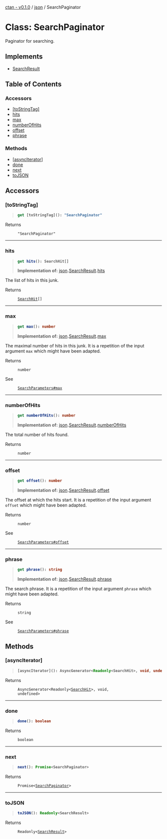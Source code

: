 [ctan - v0.1.0](../README.md) / [json](../modules/json.md) / SearchPaginator

# Class: SearchPaginator

Paginator for searching.

## Implements

- [SearchResult](../interfaces/json.SearchResult.md)

## Table of Contents

### Accessors

- [[toStringTag]](json.SearchPaginator.md#[tostringtag])
- [hits](json.SearchPaginator.md#hits)
- [max](json.SearchPaginator.md#max)
- [numberOfHits](json.SearchPaginator.md#numberofhits)
- [offset](json.SearchPaginator.md#offset)
- [phrase](json.SearchPaginator.md#phrase)

### Methods

- [[asyncIterator]](json.SearchPaginator.md#[asynciterator])
- [done](json.SearchPaginator.md#done)
- [next](json.SearchPaginator.md#next)
- [toJSON](json.SearchPaginator.md#tojson)

## Accessors

### [toStringTag]

> <b>
>
> ```typescript
> get [toStringTag](): "SearchPaginator"
> ```
>
> </b>

<dl>
<dt>Returns</dt>
<dd><p>

<code>"SearchPaginator"</code>

</p></dd>

</dl>

___

### hits

> <b>
>
> ```typescript
> get hits(): SearchHit[]
> ```
>
> </b>
>
> **Implementation of:** [json](../modules/json.md)**.**[SearchResult](../interfaces/json.SearchResult.md)**.**[hits](../interfaces/json.SearchResult.md#hits)
>

The list of hits in this junk.

<dl>
<dt>Returns</dt>
<dd><p>

<code>[SearchHit](../interfaces/json.SearchHit.md)[]</code>

</p></dd>

</dl>

___

### max

> <b>
>
> ```typescript
> get max(): number
> ```
>
> </b>
>
> **Implementation of:** [json](../modules/json.md)**.**[SearchResult](../interfaces/json.SearchResult.md)**.**[max](../interfaces/json.SearchResult.md#max)
>

The maximal number of hits in this junk.
It is a repetition of the input argument `max`
which might have been adapted.

<dl>
<dt>Returns</dt>
<dd><p>

<code>number</code>

</p></dd>
<dt> See</dt>
<dd><p>

[`SearchParameters#max`](../interfaces/json.SearchParameters.md#max)

</p></dd>
</dl>

___

### numberOfHits

> <b>
>
> ```typescript
> get numberOfHits(): number
> ```
>
> </b>
>
> **Implementation of:** [json](../modules/json.md)**.**[SearchResult](../interfaces/json.SearchResult.md)**.**[numberOfHits](../interfaces/json.SearchResult.md#numberofhits)
>

The total number of hits found.

<dl>
<dt>Returns</dt>
<dd><p>

<code>number</code>

</p></dd>

</dl>

___

### offset

> <b>
>
> ```typescript
> get offset(): number
> ```
>
> </b>
>
> **Implementation of:** [json](../modules/json.md)**.**[SearchResult](../interfaces/json.SearchResult.md)**.**[offset](../interfaces/json.SearchResult.md#offset)
>

The offset at which the hits start.
It is a repetition of the input argument `offset`
which might have been adapted.

<dl>
<dt>Returns</dt>
<dd><p>

<code>number</code>

</p></dd>
<dt> See</dt>
<dd><p>

[`SearchParameters#offset`](../interfaces/json.SearchParameters.md#offset)

</p></dd>
</dl>

___

### phrase

> <b>
>
> ```typescript
> get phrase(): string
> ```
>
> </b>
>
> **Implementation of:** [json](../modules/json.md)**.**[SearchResult](../interfaces/json.SearchResult.md)**.**[phrase](../interfaces/json.SearchResult.md#phrase)
>

The search phrase.
It is a repetition of the input argument `phrase`
which might have been adapted.

<dl>
<dt>Returns</dt>
<dd><p>

<code>string</code>

</p></dd>
<dt> See</dt>
<dd><p>

[`SearchParameters#phrase`](../interfaces/json.SearchParameters.md#phrase)

</p></dd>
</dl>

## Methods

### [asyncIterator]

> <b>
>
> ```typescript
> [asyncIterator](): AsyncGenerator<Readonly<SearchHit>, void, undefined>
> ```
>
> </b>

<dl>
<dt>Returns</dt>
<dd><p>

<code>AsyncGenerator<Readonly<[SearchHit](../interfaces/json.SearchHit.md)\>, void, undefined\></code>

</p></dd>

</dl>

___

### done

> <b>
>
> ```typescript
> done(): boolean
> ```
>
> </b>

<dl>
<dt>Returns</dt>
<dd><p>

<code>boolean</code>

</p></dd>

</dl>

___

### next

> <b>
>
> ```typescript
> next(): Promise<SearchPaginator>
> ```
>
> </b>

<dl>
<dt>Returns</dt>
<dd><p>

<code>Promise<[SearchPaginator](json.SearchPaginator.md)\></code>

</p></dd>

</dl>

___

### toJSON

> <b>
>
> ```typescript
> toJSON(): Readonly<SearchResult>
> ```
>
> </b>

<dl>
<dt>Returns</dt>
<dd><p>

<code>Readonly<[SearchResult](../interfaces/json.SearchResult.md)\></code>

</p></dd>

</dl>
